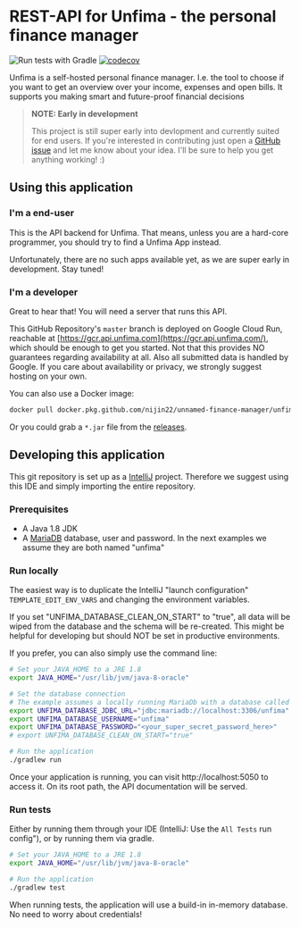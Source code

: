 # REST-API for Unfima - the personal finance manager
![Run tests with Gradle](https://github.com/Nijin22/unnamed-finance-manager/workflows/Run%20tests%20with%20Gradle/badge.svg)
[![codecov](https://codecov.io/gh/Nijin22/unnamed-finance-manager/branch/master/graph/badge.svg)](https://codecov.io/gh/Nijin22/unnamed-finance-manager)

Unfima is a self-hosted personal finance manager. I.e. the tool to choose if you want to get an overview over your
income, expenses and open bills. It supports you making smart and future-proof financial decisions

> **NOTE: Early in development**
>
> This project is still super early into devlopment and currently suited for end users. If you're interested in
> contributing just open a [GitHub issue](https://github.com/Nijin22/unnamed-finance-manager/issues) and let me know
> about your idea. I'll be sure to help you get anything working! :)

## Using this application

### I'm a end-user
This is the API backend for Unfima. That means, unless you are a hard-core programmer, you should try to find a
Unfima App instead. 

Unfortunately, there are no such apps available yet, as we are super early in development. Stay tuned!

### I'm a developer

Great to hear that! You will need a server that runs this API.

This GitHub Repository's `master` branch is deployed on Google Cloud Run, reachable at
[https://gcr.api.unfima.com](https://gcr.api.unfima.com/), which should be enough to get you started.
Not that this provides NO guarantees regarding availability at all. Also all submitted data is handled by Google.
If you care about availability or privacy, we strongly suggest hosting on your own.

You can also use a Docker image:
```bash
docker pull docker.pkg.github.com/nijin22/unnamed-finance-manager/unfima:master
```

Or you could grab a `*.jar` file from the [releases](https://github.com/Nijin22/unnamed-finance-manager/releases). 

## Developing this application

This git repository is set up as a [IntelliJ](https://www.jetbrains.com/idea/) project.
Therefore we suggest using this IDE and simply importing the entire repository.

### Prerequisites
* A Java 1.8 JDK
* A [MariaDB](https://mariadb.org/) database, user and password.
  In the next examples we assume they are both named "unfima"

### Run locally
The easiest way is to duplicate the IntelliJ "launch configuration" `TEMPLATE_EDIT_ENV_VARS` and changing
the environment variables.

If you set "UNFIMA_DATABASE_CLEAN_ON_START" to "true", all data will be wiped from the database and
the schema will be re-created. This might be helpful for developing but should NOT be set in productive environments.

If you prefer, you can also simply use the command line:

```bash
# Set your JAVA_HOME to a JRE 1.8
export JAVA_HOME="/usr/lib/jvm/java-8-oracle"

# Set the database connection
# The example assumes a locally running MariaDb with a database called "unfima"
export UNFIMA_DATABASE_JDBC_URL="jdbc:mariadb://localhost:3306/unfima"
export UNFIMA_DATABASE_USERNAME="unfima"
export UNFIMA_DATABASE_PASSWORD="<your_super_secret_password_here>"
# export UNFIMA_DATABASE_CLEAN_ON_START="true"

# Run the application
./gradlew run
```

Once your application is running, you can visit http://localhost:5050 to access it. On its root path, the API
documentation will be served.

### Run tests
Either by running them through your IDE (IntelliJ: Use the `All Tests` run config"), or by running them via gradle.

```bash
# Set your JAVA_HOME to a JRE 1.8
export JAVA_HOME="/usr/lib/jvm/java-8-oracle"

# Run the application
./gradlew test
```

When running tests, the application will use a build-in in-memory database. No need to worry about credentials!
